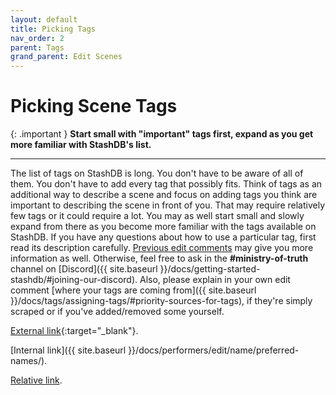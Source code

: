 ```yaml
---
layout: default
title: Picking Tags
nav_order: 2
parent: Tags
grand_parent: Edit Scenes
---
```


# Picking Scene Tags

{: .important }
**Start small with "important" tags first, expand as you get more familiar with StashDB's list.**

---

The list of tags on StashDB is long. You don't have to be aware of all of them. You don't have to add every tag that possibly fits. Think of tags as an additional way to describe a scene and focus on adding tags you think are important to describing the scene in front of you. That may require relatively few tags or it could require a lot. You may as well start small and slowly expand from there as you become more familiar with the tags available on StashDB. If you have any questions about how to use a particular tag, first read its description carefully. [Previous edit comments](#tag-edit-comments) may give you more information as well. Otherwise, feel free to ask in the **#ministry-of-truth** channel on [Discord]({{ site.baseurl }}/docs/getting-started-stashdb/#joining-our-discord). Also, please explain in your own edit comment [where your tags are coming from]({{ site.baseurl }}/docs/tags/assigning-tags/#priority-sources-for-tags), if they're simply scraped or if you've added/removed some yourself.

[External link](https://stashdb.org/performers/fbd10ce7-3209-4788-b84f-3a2ec1b19326){:target="_blank"}.

[Internal link]({{ site.baseurl }}/docs/performers/edit/name/preferred-names/).

[Relative link](../jav-names/).
